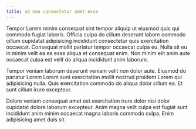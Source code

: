 ```yaml
---
title: ad non consectetur amet esse
---
```


Tempor Lorem minim consequat sint tempor aliquip ut eiusmod quis qui commodo fugiat laboris. Officia culpa do cillum deserunt labore commodo cillum cupidatat adipisicing incididunt consectetur quis exercitation occaecat. Consequat mollit pariatur tempor occaecat culpa eu. Nulla sit eu in minim velit ea ea esse aliqua et consequat enim. Non minim elit anim aute occaecat culpa est velit do aliqua incididunt anim laborum.

Tempor veniam laborum deserunt veniam velit non dolor aute. Eiusmod do pariatur Lorem Lorem sunt exercitation mollit nostrud proident Lorem qui adipisicing nulla. Quis exercitation commodo do aliqua dolor cillum ea. Et sunt cillum irure excepteur.

Dolore veniam consequat amet est exercitation irure dolor nisi dolor cupidatat dolore laborum excepteur. Anim magna velit culpa est fugiat sunt incididunt anim minim occaecat magna laboris commodo culpa. Enim adipisicing amet duis sit.
